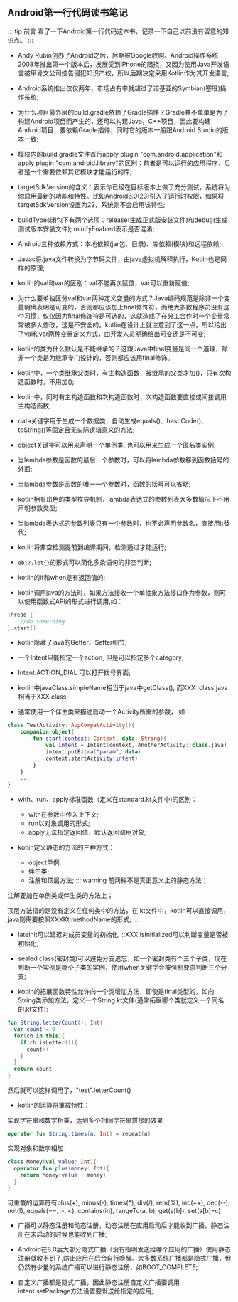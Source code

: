 ## Android第一行代码读书笔记
::: tip 前言
看了一下Android第一行代码这本书，记录一下自己以前没有留意的知识点。
:::

+ Andy Rubin创办了Android之后，后期被Google收购。Android操作系统2008年推出第一个版本后，发展受到iPhone的阻挠，又因为使用Java开发语言被甲骨文公司控告侵犯知识产权，所以后期决定采用Kotlin作为其开发语言;

+ Android系统推出仅仅两年，市场占有率就超过了诺基亚的Symbian(塞班)操作系统;

+ 为什么项目最外层的build.gradle依赖了Gradle插件？Gradle并不单单是为了构建Android项目而产生的，还可以构建Java，C++项目，因此要构建Android项目，要依赖Gradle插件，同时它的版本一般跟Android Studio的版本一致;

+ 模块内的build.gradle文件首行apply plugin "com.android.application"和apply plugin "com.android.library"的区别：前者是可以运行的应用程序，后者是一个需要依赖其它模块才能运行的库;

+ targetSdkVersion的含义：表示你已经在目标版本上做了充分测试，系统将为你启用最新的功能和特性。比如Android6.0(23)引入了运行时权限，如果将targetSdkVersion设置为22，系统则不会启用该特性;

+ buildTypes闭包下有两个选项：release(生成正式版安装文件)和debug(生成测试版本安装文件); minifyEnabled表示是否混淆;

+ Android三种依赖方式：本地依赖(jar包、目录)、库依赖(模块)和远程依赖;

+ Javac将.java文件转换为字节码文件，由java虚拟机解释执行，Kotlin也是同样的原理;

+ kotlin的val和var的区别：val不能再次赋值，var可以重新赋值;

+ 为什么要单独区分val和var两种定义变量的方式？Java编码规范是除非一个变量明确表明是可变的，否则都应该加上final修饰符，而绝大多数程序员没有这个习惯，仅仅因为final修饰符是可选的，这就造成了在分工合作时一个变量常常被多人修改，这是不安全的。kotlin在设计上就注意到了这一点，所以给出了val和var两种变量定义方式，由开发人员明确给出可变还是不可变;

+ kotlin的类为什么默认是不能继承的？这跟Java中final变量是同一个道理，除非一个类是为继承专门设计的，否则都应该用final修饰。

+ kotlin中，一个类继承父类时，有主构造函数，被继承的父类才加()，只有次构造函数时，不用加();

+ kotlin中，同时有主构造函数和次构造函数时，次构造函数要直接或间接调用主构造函数;

+ data关键字用于生成一个数据类，自动生成equals()、hashCode()、toString()等固定且无实际逻辑意义的方法;

+ object关键字可以用来声明一个单例类, 也可以用来生成一个匿名类实例;

+ 当lambda参数是函数的最后一个参数时，可以将lambda参数移到函数括号的外面;

+ 当lambda参数是函数的唯一一个参数时，函数的括号可以省略;

+ kotlin拥有出色的类型推导机制，lambda表达式的参数列表大多数情况下不用声明参数类型;
 
+ 当lambda表达式的参数列表只有一个参数时，也不必声明参数名，直接用it替代;

+ kotlin将非空检测提前到编译期间，检测通过才能运行;

+ `obj?.let{}`的形式可以简化多条语句的非空判断;

+ kotlin的if和when是有返回值的;

+ kotlin调用java的方法时，如果方法接收一个单抽象方法接口作为参数，则可以使用函数式API的形式进行调用,如：
``` kotlin
Thread {
    //do something
}.start()
```
+ kotlin隐藏了java的Getter、Setter细节;

+ 一个Intent只能指定一个action, 但是可以指定多个category;

+ Intent.ACTION_DIAL 可以打开拨号界面;

+ kotlin中javaClass.simpleName相当于java中getClass(), 而XXX::class.java相当于XXX.class;

+ 通常使用一个伴生类来描述启动一个Activity所需的参数， 如：
``` kotlin
class TestActivity: AppCompatActivity(){
    companion object{
        fun start(context: Context, data: String){
            val intent = Intent(context, AnotherActivity::class.java)
            intent.putExtra("param", data)
            context.startActivity(intent)
        }
    }
    ...
}
```
+ with、run、apply标准函数（定义在standard.kt文件中)的区别：
  - with在参数中传入上下文;
  - run以对象调用的形式;
  - apply无法指定返回值，默认返回调用对象;

+ kotlin定义静态的方法的三种方式：
  - object单例;
  - 伴生类;
  - 注解和顶层方法;
::: warning
前两种不是真正意义上的静态方法；

注解要加在单例类或伴生类的方法上；

顶层方法指的是没有定义在任何类中的方法，在.kt文件中，kotlin可以直接调用，java则需要按照XXXKt.methodName的形式;
:::

+ lateinit可以延迟对成员变量的初始化, ::XXX.isInitialized可以判断变量是否被初始化;

+ sealed class(密封类)可以避免分支遗忘，如一个密封类有个三个子类，现在判断一个实例是哪个子类的实例，使用when关键字会被强制要求判断三个分支;

+ kotlin的拓展函数特性允许向一个类增加方法，即使是final类型的，如向String类添加方法，定义一个String.kt文件(通常拓展哪个类就定义一个同名的.kt文件):
``` kotlin
fun String.letterCount(): Int{
  var count = 0
  for(ch in this){
    if(ch.isLetter()){
      count++
    }
  }
  return count
}
```
然后就可以这样调用了，"test".letterCount()

+ kotlin的运算符重载特性：

实现字符串和数字相乘，达到多个相同字符串拼接的效果
``` kotlin
operator fun String.times(n: Int) = repeat(n)
```

实现对象和数字相加
```kotlin
class Money(val value: Int){
  operator fun plus(money: Int){
    return Money(value + money)
  }
}
```
可重载的运算符有plus(+), minus(-), times(*), div(/), rem(%), inc(++), dec(--), not(!), equals(==, >, <), contains(in), rangeTo(a..b), get(a[b]), set(a[b]=c)

+ 广播可以静态注册和动态注册，动态注册在应用启动后才能收到广播，静态注册在未启动的时候也能收到广播;

+ Android在8.0后大部分隐式广播（没有指明发送给哪个应用的广播）使用静态注册就收不到了,防止应用在后台自行唤醒。大多数系统广播都是隐式广播，但仍然有少量的系统广播可以进行静态注册，如BOOT_COMPLETE;

+ 自定义广播都是隐式广播，因此静态注册自定义广播要调用intent.setPackage方法设置要发送给指定的应用;
